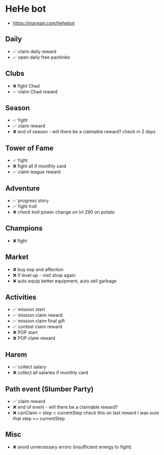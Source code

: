 # HeHe bot

- <https://marsgpl.com/hehebot>

## Daily

- ✅ claim daily reward
- ✅ open daily free pachinko

## Clubs

- ❌ fight Chad
- ✅ claim Chad reward

## Season

- ✅ fight
- ✅ claim reward
- ❌ end of season - will there be a claimable reward? check in 2 days

## Tower of Fame

- ✅ fight
- ❌ fight all if monthly card
- ✅ claim league reward

## Adventure

- ✅ progress story
- ✅ fight troll
- ❌ check troll power change on lvl 290 on potato

## Champions

- ❌ fight

## Market

- ❌ buy exp and affection
- ❌ if level up - visit shop again
- ❌ auto equip better equipment, auto sell garbage

## Activities

- ✅ mission start
- ✅ mission claim reward
- ✅ mission claim final gift
- ✅ contest claim reward
- ❌ POP start
- ❌ POP claim reward

## Harem

- ✅ collect salary
- ❌ collect all salaries if monthly card

## Path event (Slumber Party)

- ✅ claim reward
- ❌ end of event - will there be a claimable reward?
- ❌ canClaim = step < currentStep
     check this on last reward
     I was sure that step <= currentStep

## Misc

- ❌ avoid unnecessary errors (insufficient energy to fight)
